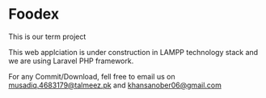 # Foodex
This is our term project

This web applciation is under construction in LAMPP technology stack and we are using Laravel PHP framework.



For any Commit/Download, fell free to email us on musadiq.4683179@talmeez.pk and khansanober06@gmail.com 

